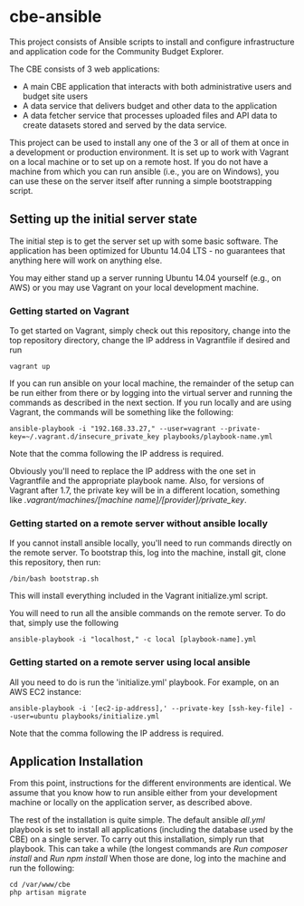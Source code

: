 # cbe-ansible
This project consists of Ansible scripts to install and configure infrastructure and
application code for the Community Budget Explorer.
 
The CBE consists of 3 web applications:

- A main CBE application that interacts with both administrative users and budget site users
- A data service that delivers budget and other data to the application
- A data fetcher service that processes uploaded files and API data to create datasets stored and
served by the data service.

This project can be used to install any one of the 3 or all of them at once in a development or production
environment. It is set up to work with Vagrant on a local machine or to set up on a remote 
host. If you do not have a machine from which you can run ansible (i.e., you are on Windows), 
you can use these on the server itself after running a simple bootstrapping script.

## Setting up the initial server state

The initial step is to get the server set up with some basic software. The application has been
optimized for Ubuntu 14.04 LTS - no guarantees that anything here will work on anything else.

You may either stand up a server running Ubuntu 14.04 yourself (e.g., on AWS) or you may use Vagrant
on your local development machine. 

### Getting started on Vagrant

To get started on Vagrant, simply check out this repository, change into the top repository directory,
change the IP address in Vagrantfile if desired and run

    vagrant up

If you can run ansible on your local machine, the remainder of the setup can be run either from there or
by logging into the virtual server and running the commands as described in the next section. If you run
locally and are using Vagrant, the commands will be something like the following:

    ansible-playbook -i "192.168.33.27," --user=vagrant --private-key=~/.vagrant.d/insecure_private_key playbooks/playbook-name.yml

Note that the comma following the IP address is required.

Obviously you'll need to replace the IP address with the one set in Vagrantfile and the appropriate playbook
name. Also, for versions of Vagrant after 1.7, the private key will be in a different location, something
like _.vagrant/machines/[machine name]/[provider]/private_key_. 


### Getting started on a remote server without ansible locally

If you cannot install ansible locally, you'll need to run commands directly on the remote server. To 
bootstrap this, log into the machine, install git, clone this repository, then run:

    /bin/bash bootstrap.sh
    
This will install everything included in the Vagrant initialize.yml script.

You will need to run all the ansible commands on the remote server. To do that, simply use the following

    ansible-playbook -i "localhost," -c local [playbook-name].yml


### Getting started on a remote server using local ansible

All you need to do is run the 'initialize.yml' playbook. For example, on an AWS EC2 instance:

    ansible-playbook -i '[ec2-ip-address],' --private-key [ssh-key-file] --user=ubuntu playbooks/initialize.yml
    
Note that the comma following the IP address is required.

## Application Installation

From this point, instructions for the different environments are identical. We assume that
you know how to run ansible either from your development machine or locally on the application server,
as described above.

The rest of the installation is quite simple. The default ansible _all.yml_ playbook is set to install
all applications (including the database used by the CBE) on a single server. To carry out this installation, 
simply run that playbook. This can take a while (the longest commands are _Run composer install_ and _Run npm install_
When those are done, log into the machine and run the following:

    cd /var/www/cbe
    php artisan migrate
    

